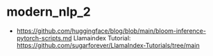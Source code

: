 # modern_nlp_2
- https://github.com/huggingface/blog/blob/main/bloom-inference-pytorch-scripts.md
Llamaindex Tutorial: https://github.com/sugarforever/LlamaIndex-Tutorials/tree/main 
